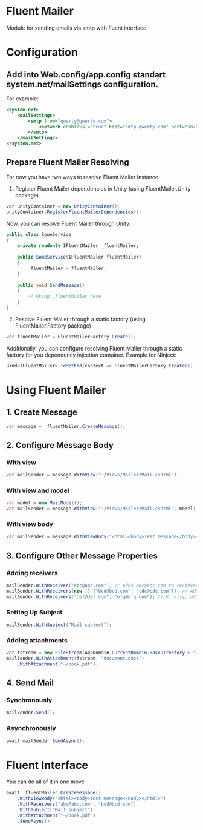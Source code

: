 # Fluent Mailer
Module for sending emails via smtp with fluent interface

# Configuration

## Add into Web.config/app.config standart system.net/mailSettings configuration. 
For example:
```xml
<system.net>
	<mailSettings>
		<smtp from="qwerty@qwerty.com">
			<network enableSsl="true" host="smtp.qwerty.com" port="587" userName="qwerty@qwerty.com" password="qwertyqwerty" />
		</smtp>
	</mailSettings>
</system.net>
```

## Prepare Fluent Mailer Resolving
For now you have two ways to resolve Fluent Mailer Instance:

1. Register Fluent Mailer dependencies in Unity (using FluentMailer.Unity package)

  ```csharp
  var unityContainer = new UnityContainer();
  unityContainer.RegisterFluentMailerDependencies();
  ```
  Now, you can resolve Fluent Mailer through Unity:
  
  ```csharp
  public class SomeService
  {
      private readonly IFluentMailer _fluentMailer;
	
      public SomeService(IFluentMailer fluentMailer)
      {
          _fluentMailer = fluentMailer;
      }
	
      public void SendMessage()
      {
          // Using _fluentMailer here
      }
  }
  ```
  
2. Resolve Fluent Mailer through a static factory (using FluentMailer.Factory package)

  ```csharp
  var fluentMailer = FluentMailerFactory.Create();
  ```
  Additionally, you can configure resolving Fluent Mailer through a static factory for you dependency injection container.
  Example for NInject:
  ```csharp
  Bind<IFluentMailer>.ToMethod(context => FluentMailerFactory.Create())
  ```

# Using Fluent Mailer

## 1. Create Message
```csharp
var message = _fluentMailer.CreateMessage();
```

## 2. Configure Message Body

### With view

```csharp
var mailSender = message.WithView("~/Views/Mailer/Mail.cshtml");
```

### With view and model
```csharp
var model = new MailModel();
var mailSender = message.WithView("~/Views/Mailer/Mail.cshtml", model);
```

### With view body
```csharp
var mailSender = message.WithViewBody("<html><body>Test message</body></html>");
```
    
## 3. Configure Other Message Properties

### Adding receivers
```csharp
mailSender.WithReceiver("abc@abc.com"); // Adds abc@abc.com to recievers
mailSender.WithReceivers(new [] {"bcd@bcd.com", "cde@cde.com"}); // Adds bcd@bcd.com and cde@cde.com to receivers too
mailSender.WithReceivers("def@def.com", "efg@efg.com"); // Finally, adds def@def.com and efg@efg.com to receivers
```

### Setting Up Subject
```csharp
mailSender.WithSubject("Mail subject");
```

### Adding attachments
```csharp
var fstream = new FileStream(AppDomain.CurrentDomain.BaseDirectory + "/1.docx", FileMode.Open);
mailSender.WithAttachment(fstream, "document.docx")
	.WithAttachment("~/book.pdf");
```

## 4. Send Mail

### Synchronously
```csharp
mailSender.Send();
```

### Asynchronously
```csharp
await mailSender.SendAsync();
```
    
# Fluent Interface

You can do all of it in one move
```csharp
await _fluentMailer.CreateMessage()
	.WithViewBody("<html><body>Test message</body></html>")
	.WithReceivers("abc@abc.com", "bcd@bcd.com")
	.WithSubject("Mail subject")
	.WithAttachment("~/book.pdf")
	.SendAsync();
```